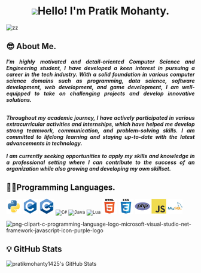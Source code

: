 <h1 align="center"><a href="https://pratikmohanty1425.github.io/Portfolio/index.html"><img src="https://media.giphy.com/media/hvRJCLFzcasrR4ia7z/giphy.gif" width="5%"></a>Hello! I'm Pratik Mohanty.</h1> 

![zz](https://user-images.githubusercontent.com/60297008/229171543-791ade5c-661f-4af2-9d8f-d081529ee6bd.jpg)

<h2 align="Left">😎 About Me.</h3>

<h5 align="justify"> 
I'm highly motivated and detail-oriented Computer Science and Engineering student, I have developed a keen interest in pursuing a career in the tech industry. With a solid foundation in various computer science domains such as programming, data science, software development, web development, and game development, I am well-equipped to take on challenging projects and develop innovative solutions.<br><br>
  

Throughout my academic journey, I have actively participated in various extracurricular activities and internships, which have helped me develop strong teamwork, communication, and problem-solving skills. I am committed to lifelong learning and staying up-to-date with the latest advancements in technology.<br><br>
I am currently seeking opportunities to apply my skills and knowledge in a professional setting where I can contribute to the success of an organization while also growing and developing my own skillset.</h5>

<h2 align="left">👨‍💻Programming Languages.</h3>

<code><a href="https://www.python.org"><img height="40" alt="Python" src="https://raw.githubusercontent.com/devicons/devicon/master/icons/python/python-original.svg"></a></code>
<code><a href="https://www.cprogramming.com/"><img height="40" alt="C" src="https://raw.githubusercontent.com/devicons/devicon/master/icons/c/c-original.svg"></a></code>
<code><a href="https://www.w3schools.com/cpp/"><img height="40" alt="C++" src="https://raw.githubusercontent.com/devicons/devicon/master/icons/cplusplus/cplusplus-original.svg"></a></code>
<code><img height="40" alt="C#" src="https://user-images.githubusercontent.com/60297008/229184467-1bf19cfd-2040-48d3-8bb3-58034bdeba54.png"></code>
<code><img height="40" alt="Java" src=""></code>
<code><img height="40" alt="Lua" src=""></code>
<code><img height="40" alt="HTML" src="https://raw.githubusercontent.com/devicons/devicon/master/icons/html5/html5-original-wordmark.svg"></code>
<code><img height="40" alt="CSS" src="https://raw.githubusercontent.com/devicons/devicon/master/icons/css3/css3-original-wordmark.svg"></code>
<code><img height="40" alt="PHP" src="https://raw.githubusercontent.com/devicons/devicon/master/icons/php/php-original.svg"></code>
<code><img height="40" alt="JavaScript" src="https://raw.githubusercontent.com/devicons/devicon/master/icons/javascript/javascript-original.svg"></code>
<code><img height="40" alt="SQL" src="https://raw.githubusercontent.com/devicons/devicon/master/icons/mysql/mysql-original-wordmark.svg"></code>

![png-clipart-c-programming-language-logo-microsoft-visual-studio-net-framework-javascript-icon-purple-logo]()

<h2 align="left">💡 GitHub Stats</h3>

<img align="left" alt="pratikmohanty1425's GitHub Stats" src="https://github-readme-stats.vercel.app/api?username=pratikmohanty1425&show_icons=true&hide_border=false&title_color=ff652f&icon_color=FFE400&bg_color=09131B&text_color=ffffff&border_color=0c1a25" />

